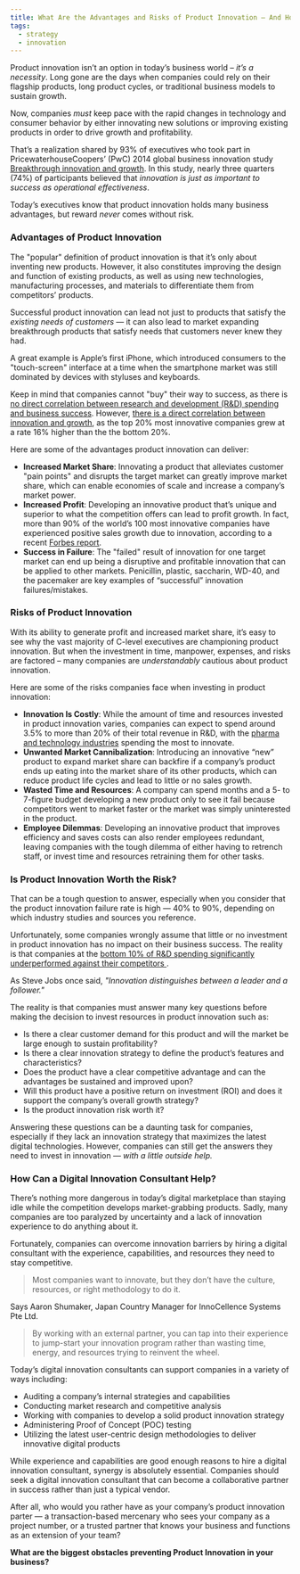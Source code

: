 ```yaml
---
title: What Are the Advantages and Risks of Product Innovation — And How Can a Digital Innovation Consultant Help?
tags:
  - strategy
  - innovation
---
```


Product innovation isn’t an option in today’s business world – *it’s a necessity*. Long gone are the days when companies could rely on their flagship products, long product cycles, or traditional business models to sustain growth.

Now, companies *must* keep pace with the rapid changes in technology and consumer behavior by either innovating new solutions or improving existing products in order to drive growth and profitability.

That’s a realization shared by 93% of executives who took part in PricewaterhouseCoopers’ (PwC) 2014 global business innovation study [Breakthrough innovation and growth](http://www.pwc.com/gx/en/innovationsurvey/). In this study, nearly three quarters (74%) of participants believed that *innovation is just as important to success as operational effectiveness*.

Today’s executives know that product innovation holds many business advantages, but reward *never* comes without risk.

### Advantages of Product Innovation

The "popular" definition of product innovation is that it’s only about inventing new products. However, it also constitutes improving the design and function of existing products, as well as using new technologies, manufacturing processes, and materials to differentiate them from competitors’ products.

Successful product innovation can lead not just to products that satisfy the *existing needs of customers* — it can also lead to market expanding breakthrough products that satisfy needs that customers never knew they had.

A great example is Apple’s first iPhone, which introduced consumers to the "touch-screen" interface at a time when the smartphone market was still dominated by devices with styluses and keyboards.

Keep in mind that companies cannot "buy" their way to success, as there is [no direct correlation between research and development (R&D) spending and business success](http://www.ft.com/cms/s/0/cdfe1b2c-5abf-11e4-b449-00144feab7de.html%23axzz3kMenafQn). However, [there is a direct correlation between innovation and growth](http://www.pwc.ch/user_content/editor/files/publ_adv/pwc_breakthrough_innovation_and_growth_e.pdf), as the top 20% most innovative companies grew at a rate 16% higher than the the bottom 20%.

Here are some of the advantages product innovation can deliver:

- **Increased Market Share**: Innovating a product that alleviates customer "pain points" and disrupts the target market can greatly improve market share, which can enable economies of scale and increase a company’s market power.
- **Increased Profit**: Developing an innovative product that’s unique and superior to what the competition offers can lead to profit growth. In fact, more than 90% of the world’s 100 most innovative companies have experienced positive sales growth due to innovation, according to a recent [Forbes report](http://www.forbes.com/innovative-companies/list/%23tab:rank_header:salesGrowth).
- **Success in Failure**: The "failed" result of innovation for one target market can end up being a disruptive and profitable innovation that can be applied to other markets. Penicillin, plastic, saccharin, WD-40, and the pacemaker are key examples of “successful” innovation failures/mistakes.


### Risks of Product Innovation

With its ability to generate profit and increased market share, it’s easy to see why the vast majority of C-level executives are championing product innovation. But when the investment in time, manpower, expenses, and risks are factored – many companies are *understandably* cautious about product innovation.

Here are some of the risks companies face when investing in product innovation:

- **Innovation Is Costly**: While the amount of time and resources invested in product innovation varies, companies can expect to spend around 3.5% to more than 20% of their total revenue in R&D, with the [pharma and technology industries](http://fortune.com/2014/11/17/top-10-research-development/) spending the most to innovate.
- **Unwanted Market Cannibalization**: Introducing an innovative “new” product to expand market share can backfire if a company’s product ends up eating into the market share of its other products, which can reduce product life cycles and lead to little or no sales growth.
- **Wasted Time and Resources**: A company can spend months and a 5- to 7-figure budget developing a new product only to see it fail because competitors went to market faster or the market was simply uninterested in the product.
- **Employee Dilemmas**: Developing an innovative product that improves efficiency and saves costs can also render employees redundant, leaving companies with the tough dilemma of either having to retrench staff, or invest time and resources retraining them for other tasks.


### Is Product Innovation Worth the Risk?

That can be a tough question to answer, especially when you consider that the product innovation failure rate is high — 40% to 90%, depending on which industry studies and sources you reference.

Unfortunately, some companies wrongly assume that little or no investment in product innovation has no impact on their business success. The reality is that companies at the [bottom 10% of R&D spending significantly underperformed against their competitors  ](http://www.ft.com/intl/cms/s/0/5e0361e8-9012-11e2-9239-00144feabdc0.html%23axzz3kMenafQn).

As Steve Jobs once said, *"Innovation distinguishes between a leader and a follower."*

The reality is that companies must answer many key questions before making the decision to invest resources in product innovation such as:

- Is there a clear customer demand for this product and will the market be large enough to sustain profitability?
- Is there a clear innovation strategy to define the product’s features and characteristics?
- Does the product have a clear competitive advantage and can the advantages be sustained and improved upon?
- Will this product have a positive return on investment (ROI) and does it support the company’s overall growth strategy?
- Is the product innovation risk worth it?

Answering these questions can be a daunting task for companies, especially if they lack an innovation strategy that maximizes the latest digital technologies. However, companies can still get the answers they need to invest in innovation — *with a little outside help.*

### How Can a Digital Innovation Consultant Help?

There’s nothing more dangerous in today’s digital marketplace than staying idle while the competition develops market-grabbing products. Sadly, many companies are too paralyzed by uncertainty and a lack of innovation experience to do anything about it.

Fortunately, companies can overcome innovation barriers by hiring a digital consultant with the experience, capabilities, and resources they need to stay competitive.

>Most companies want to innovate, but they don’t have the culture, resources, or right methodology to do it.

Says Aaron Shumaker, Japan Country Manager for InnoCellence Systems Pte Ltd.

>By working with an external partner, you can tap into their experience to jump-start your innovation program rather than wasting time, energy, and resources trying to reinvent the wheel.

Today’s digital innovation consultants can support companies in a variety of ways including:

- Auditing a company’s internal strategies and capabilities
- Conducting market research and competitive analysis
- Working with companies to develop a solid product innovation strategy
- Administering Proof of Concept (POC) testing
- Utilizing the latest user-centric design methodologies to deliver innovative digital products

While experience and capabilities are good enough reasons to hire a digital innovation consultant, synergy is absolutely essential. Companies should seek a digital innovation consultant that can become a collaborative partner in success rather than just a typical vendor.

After all, who would you rather have as your company’s product innovation parter — a transaction-based mercenary who sees your company as a project number, or a trusted partner that knows your business and functions as an extension of your team?

**What are the biggest obstacles preventing Product Innovation in your business?**
